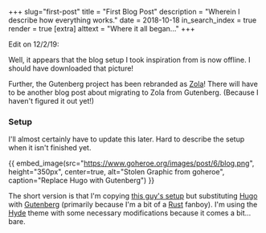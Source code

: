 +++
slug="first-post"
title = "First Blog Post"
description = "Wherein I describe how everything works."
date = 2018-10-18
in_search_index = true
render = true
[extra]
alttext = "Where it all began..."
+++

Edit on 12/2/19:

Well, it appears that the blog setup I took inspiration from is now offline. I should have downloaded that picture!

Further, the Gutenberg project has been rebranded as [Zola](https://github.com/getzola/zola)! There will have to be another blog post about migrating to Zola from Gutenberg. (Because I haven't figured it out yet!)

### Setup

I'll almost certainly have to update this later. Hard to describe the setup when it isn't finished yet.

{{
    embed_image(src="https://www.goheroe.org/images/post/6/blog.png",
        height="350px",
        center=true,
        alt="Stolen Graphic from goheroe",
        caption="Replace Hugo with Gutenberg")
}}

The short version is that I'm copying [this guy's setup](https://www.goheroe.org/2017/08/21/host-your-blog-for-free-with-hugo-github-netlify-and-cloudflare/) but substituting [Hugo](https://gohugo.io/) with [Gutenberg](https://www.getgutenberg.io) (primarily because I'm a bit of a [Rust](https://www.rust-lang.org/en-US/) fanboy). I'm using the [Hyde](https://www.getgutenberg.io/themes/hyde/) theme with some necessary modifications because it comes a bit... bare.
